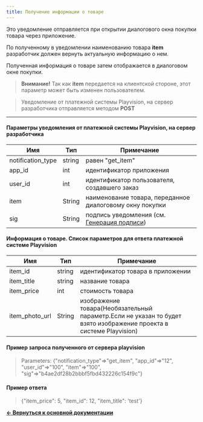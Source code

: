 ```yaml
---
title: Получение информации о товаре
---
```


Это уведомление отправляется при открытии диалогового окна покупки товара через приложение.

По полученному в уведомлении наименованию товара **item** разработчик должен вернуть актуальную информацию о нем.

Полученная информация о товаре затем отображается в диалоговом окне покупки.

> **Внимание!** Так как **item** передается на клиентской стороне, этот параметр может быть изменен пользователем.


> Уведомление от платежной системы Playvision, на сервер разработчика отправляется методом **POST**

----------

#### Параметры уведомления от платежной системы Playvision, на сервер разработчика

|Имя               |Тип   |Примечание                                                                                                 |
|------------------|------|-----------------------------------------------------------------------------------------------------------|
|notification_type |string|равен "get_item"                                                                                           |
|app_id            |int   |идентификатор приложения                                                                                   |
|user_id           |int   |идентификатор пользователя, создавшего заказ                                                               |
|item              |String|наименование товара, переданное диалоговому окну покупки                                                   |
|sig               |String|подпись уведомления (см. [Генерация подписи](/docs/))                                                      |



#### Информация о товаре. Список параметров для ответа платежной системе Playvision

|Имя                  |Тип   |Примечание                                                                                                 |
|---------------------|------|-----------------------------------------------------------------------------------------------------------|
|item_id       |string|идентификатор товара в приложении                                                                                 |
|item_title    |string|название товара                                                                                                   |
|item_price    |int   |стоимость товара                                                                                                  |
|item_photo_url|String|изображение товара(Необязательный параметр.Eсли не указан то будет взято изображение проекта в системе Playvision)|



#### Пример запроса полученного от сервера playvision

> Parameters: {"notification_type"=>"get_item", "app_id"=>"12", "user_id"=>"100", "item"=>"100", "sig"=>"b4ae2df28b2bbbf5fbd432226c154f9c"}


#### Пример ответа

> {"item_price": 5, "item_id": 12, "item_title": 'test'}

[**<- Вернуться к основной документации**](/docs/payment/payment.step.html)

